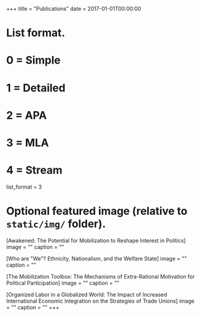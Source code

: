 +++
title = "Publications"
date = 2017-01-01T00:00:00

# List format.
#   0 = Simple
#   1 = Detailed
#   2 = APA
#   3 = MLA
#   4 = Stream
list_format = 3

# Optional featured image (relative to `static/img/` folder).
[Awakened: The Potential for Mobilization to Reshape Interest in Politics]
image = ""
caption = ""

[Who are "We"? Ethnicity, Nationalism, and the Welfare State]
image = ""
caption = ""

[The Mobilization Toolbox: The Mechanisms of Extra-Rational Motivation for Political
Participation]
image = ""
caption = ""

[Organized Labor in a Globalized World: The Impact of Increased International Economic
Integration on the Strategies of Trade Unions]
image = ""
caption = ""
+++
